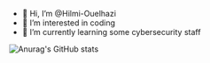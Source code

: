 - 👋 Hi, I’m @Hilmi-Ouelhazi
- 👀 I’m interested in coding 
- 🌱 I’m currently learning some cybersecurity staff




![Anurag's GitHub stats](https://github-readme-stats.vercel.app/api?username=Hilmi-z&show_icons=true&theme=radical)
